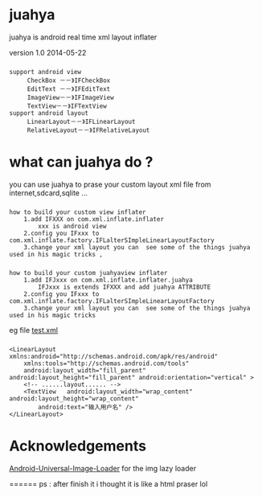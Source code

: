 juahya
======

juahya is android real time xml layout inflater<br />

version 1.0 2014-05-22
###     
    support android view
         CheckBox －－》IFCheckBox
         EditText －－》IFEditText
         ImageView－－》IFImageView
         TextView－－》IFTextView
    support android layout   
         LinearLayout－－》IFLinearLayout
         RelativeLayout－－》IFRelativeLayout
what can juahya do ?
======

you can use juahya to prase your custom layout xml file from internet,sdcard,sqlite ...<br />
###
    how to build your custom view inflater
        1.add IFXXX on com.xml.inflate.inflater
            xxx is android view
        2.config you IFxxx to com.xml.inflate.factory.IFLalterSImpleLinearLayoutFactory
        3.change your xml layout you can  see some of the things juahya used in his magic tricks ,

###
    how to build your custom juahyaview inflater
        1.add IFJxxx on com.xml.inflate.inflater.juahya
            IFJxxx is extends IFXXX and add juahya ATTRIBUTE
        2.config you IFxxx to com.xml.inflate.factory.IFLalterSImpleLinearLayoutFactory
        3.change your xml layout you can  see some of the things juahya used in his magic tricks
eg file [test.xml](jixieshi999.github.io/ilife/juahya/test.xml)
###
    <LinearLayout xmlns:android="http://schemas.android.com/apk/res/android"
        xmlns:tools="http://schemas.android.com/tools"
        android:layout_width="fill_parent" android:layout_height="fill_parent" android:orientation="vertical" >
        <!-- ......layout...... -->
        <TextView   android:layout_width="wrap_content"  android:layout_height="wrap_content"  
            android:text="输入用户名" />
    </LinearLayout>
Acknowledgements
======

[Android-Universal-Image-Loader](https://github.com/nostra13/Android-Universal-Image-Loader) for the img lazy loader<br />


======
ps : after finish it i thought it is like a html praser lol<br />

